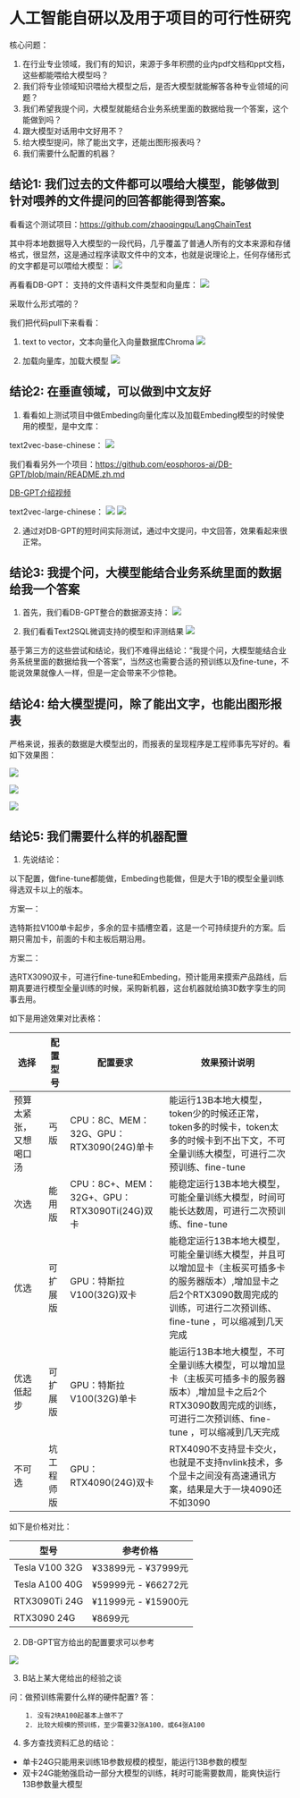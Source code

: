 # 人工智能自研以及用于项目的可行性研究

核心问题：
1. 在行业专业领域，我们有的知识，来源于多年积攒的业内pdf文档和ppt文档，这些都能喂给大模型吗？
2. 我们将专业领域知识喂给大模型之后，是否大模型就能解答各种专业领域的问题？
3. 我们希望我提个问，大模型就能结合业务系统里面的数据给我一个答案，这个能做到吗？
4. 跟大模型对话用中文好用不？
5. 给大模型提问，除了能出文字，还能出图形报表吗？
6. 我们需要什么配置的机器？

## 结论1: 我们过去的文件都可以喂给大模型，能够做到针对喂养的文件提问的回答都能得到答案。

看看这个测试项目：https://github.com/zhaoqingpu/LangChainTest

其中将本地数据导入大模型的一段代码，几乎覆盖了普通人所有的文本来源和存储格式，很显然，这是通过程序读取文件中的文本，也就是说理论上，任何存储形式的文字都是可以喂给大模型：
![](./assets/import-file-to-llm.png)

再看看DB-GPT：
支持的文件语料文件类型和向量库：
![](./assets/linguistic-data-file-type.png)


采取什么形式喂的？

我们把代码pull下来看看：
1. text to vector，文本向量化入向量数据库Chroma
![](./assets/text-to-vector.png)

2. 加载向量库，加载大模型
![](./assets/load-embeding-model.png)

## 结论2: 在垂直领域，可以做到中文友好

1. 看看如上测试项目中做Embeding向量化库以及加载Embeding模型的时候使用的模型，是中文库：

text2vec-base-chinese：
![](./assets/embeding-model.png)

我们看看另外一个项目：https://github.com/eosphoros-ai/DB-GPT/blob/main/README.zh.md

[DB-GPT介绍视频](https://www.bilibili.com/video/BV1au41157bj/?spm_id_from=333.337.search-card.all.click&vd_source=7792e22c03b7da3c556a450eb42c8a0f)

text2vec-large-chinese：
![](./assets/embeding-model1.png)
![](./assets/embeding-model-repo.png)

2. 通过对DB-GPT的短时间实际测试，通过中文提问，中文回答，效果看起来很正常。

## 结论3: 我提个问，大模型能结合业务系统里面的数据给我一个答案

1. 首先，我们看DB-GPT整合的数据源支持：
![](./assets/db-source-support.png)

2. 我们看看Text2SQL微调支持的模型和评测结果
![](./assets/text2sql-finetune.png)

基于第三方的这些尝试和结论，我们不难得出结论：“我提个问，大模型能结合业务系统里面的数据给我一个答案”，当然这也需要合适的预训练以及fine-tune，不能说效果就像人一样，但是一定会带来不少惊艳。

## 结论4: 给大模型提问，除了能出文字，也能出图形报表

严格来说，报表的数据是大模型出的，而报表的呈现程序是工程师事先写好的。看如下效果图：

![](./assets/result-to-graph1.gif)

![](./assets/result-to-graph2.gif)

![](./assets/result-to-graph3.gif)

## 结论5: 我们需要什么样的机器配置

1. 先说结论：

以下配置，做fine-tune都能做，Embeding也能做，但是大于1B的模型全量训练得选双卡以上的版本。

方案一：

选特斯拉V100单卡起步，多余的显卡插槽空着，这是一个可持续提升的方案。后期只需加卡，前面的卡和主板后期沿用。

方案二：

选RTX3090双卡，可进行fine-tune和Embeding，预计能用来摸索产品路线，后期真要进行模型全量训练的时候，采购新机器，这台机器就给搞3D数字孪生的同事去用。

如下是用途效果对比表格：

| 选择 | 配置型号 | 配置要求 | 效果预计说明 |
| --- | --- | --- | --- |
| 预算太紧张，又想喝口汤 | 丐版 | CPU：8C、MEM：32G、GPU：RTX3090(24G)单卡 | 能运行13B本地大模型，token少的时候还正常，token多的时候卡，token太多的时候卡到不出下文，不可全量训练大模型，可进行二次预训练、fine-tune |
| 次选 | 能用版 | CPU：8C+、MEM：32G+、GPU：RTX3090Ti(24G)双卡 | 能稳定运行13B本地大模型，可能全量训练大模型，时间可能长达数周，可进行二次预训练、fine-tune  |
| 优选 | 可扩展版 |  GPU：特斯拉V100(32G)双卡 | 能稳定运行13B本地大模型，可能全量训练大模型，并且可以增加显卡（主板买可插多卡的服务器版本）,增加显卡之后2个RTX3090数周完成的训练，可进行二次预训练、fine-tune ，可以缩减到几天完成 |
| 优选低起步 | 可扩展版 |  GPU：特斯拉V100(32G)单卡 | 能运行13B本地大模型，不可全量训练大模型，可以增加显卡（主板买可插多卡的服务器版本）,增加显卡之后2个RTX3090数周完成的训练，可进行二次预训练、fine-tune ，可以缩减到几天完成 |
| 不可选 | 坑工程师版 |  GPU：RTX4090(24G)双卡 | RTX4090不支持显卡交火，也就是不支持nvlink技术，多个显卡之间没有高速通讯方案，结果是大于一块4090还不如3090 |

如下是价格对比：

| 型号 | 参考价格 |
| --- | --- |
| Tesla V100 32G | ¥33899元 - ¥37999元 |
| Tesla A100 40G | ¥59999元 - ¥66272元 |
| RTX3090Ti 24G | ¥11999元 - ¥15900元 |
| RTX3090 24G | ¥8699元 |

2. DB-GPT官方给出的配置要求可以参考

![](./assets/dbgpt-mechine.png)

3. B站上某大佬给出的经验之谈

问：做预训练需要什么样的硬件配置?
答：
```
    1. 没有2块A100起基本上做不了
    2. 比较大规模的预训练，至少需要32张A100，或64张A100
```

4. 多方查找资料汇总的结论：
* 单卡24G只能用来训练1B参数规模的模型，能运行13B参数的模型
* 双卡24G能勉强启动一部分大模型的训练，耗时可能需要数周，能爽快运行13B参数量大模型